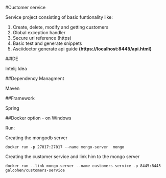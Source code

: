 

#Customer service

Service project consisting of basic funtionality like:

1. Create, delete, modify and getting customers
2. Global exception handler
3. Secure url reference (https)
4. Basic test and generate snippets
5. Asciidoctor generate api guide  **(https://localhost:8445/api.html)**



##IDE

Intelij Idea

##Dependency Managment 

Maven

##Framework

Spring 


##Docker option - on Windows

Run:

Creating the mongodb server

`docker run -p 27017:27017 --name mongo-server  mongo`

Creating the customer service and link him to the mongo server

`docker run --link mongo-server --name customers-service -p 8445:8445 galcohen/customers-service`
